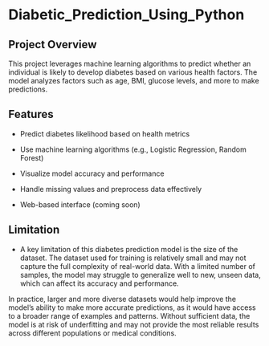 # Diabetic_Prediction_Using_Python

## Project Overview
This project leverages machine learning algorithms to predict whether an individual is likely to develop diabetes based on various health factors. The model analyzes factors such as age, BMI, glucose levels, and more to make predictions.

## Features
- Predict diabetes likelihood based on health metrics

- Use machine learning algorithms (e.g., Logistic Regression, Random Forest)

- Visualize model accuracy and performance

- Handle missing values and preprocess data effectively

- Web-based interface (coming soon)

## Limitation
- A key limitation of this diabetes prediction model is the size of the dataset. The dataset used for training is relatively small and may not capture the full complexity of real-world data. With a limited number of samples, the model may struggle to generalize well to new, unseen data, which can affect its accuracy and performance.

In practice, larger and more diverse datasets would help improve the model’s ability to make more accurate predictions, as it would have access to a broader range of examples and patterns. Without sufficient data, the model is at risk of underfitting and may not provide the most reliable results across different populations or medical conditions.
